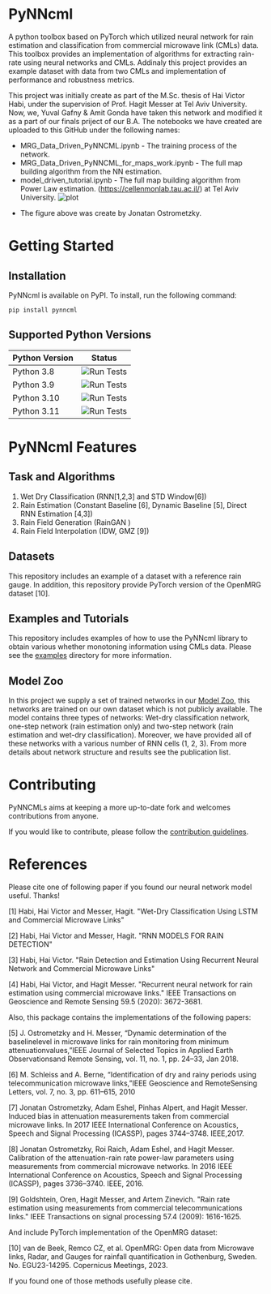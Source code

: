 
# PyNNcml
A python toolbox based on PyTorch which utilized neural network for rain estimation and classification from commercial microwave link (CMLs) data. This toolbox provides an implementation of algorithms for extracting rain-rate using neural networks and CMLs. Addinaly this project provides an example dataset with data from two CMLs and implementation of performance and robustness metrics.  

This project was initially create as  part of the M.Sc. thesis of Hai Victor Habi, under the supervision of Prof. Hagit Messer at Tel Aviv University.
Now, we, Yuval Gafny & Amit Gonda have taken this network and modified it as a part of our finals priject of our B.A. 
The notebooks we have created are uploaded to this GitHub under the following names:
- MRG_Data_Driven_PyNNCML.ipynb - The training process of the network.
- MRG_Data_Driven_PyNNCML_for_maps_work.ipynb - The full map building algorithm from the NN estimation.
- model_driven_tutorial.ipynb - The full map building algorithm from Power Law estimation.
(https://cellenmonlab.tau.ac.il/) at Tel Aviv University.
 ![plot](./images/cml_figure.png)
 * The figure above was create by Jonatan Ostrometzky.
# Getting Started
## Installation
PyNNcml is available on PyPI. To install, run the following command:
```
pip install pynncml
```

## Supported Python Versions



| Python Version | Status |
|---|---|
| Python 3.8  |![Run Tests](https://github.com/haihabi/PyNNcml/actions/workflows/run_test_python_3_8.yml/badge.svg)|
| Python 3.9 |![Run Tests](https://github.com/haihabi/PyNNcml/actions/workflows/run_test_python_3_9.yml/badge.svg)|
| Python 3.10 |![Run Tests](https://github.com/haihabi/PyNNcml/actions/workflows/run_test_python_3_10.yml/badge.svg)|
| Python 3.11 |![Run Tests](https://github.com/haihabi/PyNNcml/actions/workflows/run_test_python_3_11.yml/badge.svg)|


# PyNNcml Features

## Task and Algorithms

1. Wet Dry Classification (RNN[1,2,3] and STD Window[6])
2. Rain Estimation (Constant Baseline [6], Dynamic Baseline [5], Direct RNN Estimation [4,3])
3. Rain Field Generation (RainGAN )
4. Rain Field Interpolation (IDW, GMZ [9])


## Datasets
This repository includes an example of a dataset with a reference rain gauge. 
In addition, this repository provide PyTorch version of the OpenMRG dataset [10].

## Examples and Tutorials
This repository includes examples of how to use the PyNNcml library to obtain various whether monotoning information using CMLs data. 
Please see the [examples](examples) directory for more information.


## Model Zoo
In this project we supply a set of trained networks in our [Model Zoo](https://github.com/haihabi/PyNNcml/tree/master/pynncml/model_zoo), this networks are trained on our own dataset which is not publicly available.
The model contains three types of networks: Wet-dry classification network, one-step network (rain estimation only) and two-step network (rain estimation and wet-dry classification). Moreover, we have provided all of these networks with a various number of RNN cells (1, 2, 3). From more details about network structure and results see the publication list.

# Contributing

PyNNCMLs aims at keeping a more up-to-date fork and welcomes contributions from anyone.

If you would like to contribute, please follow the [contribution guidelines](CONTRIBUTING.md).


# References

Please cite one of following paper if you found our neural network model useful. Thanks!

[1] Habi, Hai Victor and Messer, Hagit. "Wet-Dry Classification Using LSTM and Commercial Microwave Links"



[2] Habi, Hai Victor and Messer, Hagit. "RNN MODELS FOR RAIN DETECTION"



[3] Habi, Hai Victor. "Rain Detection and Estimation Using Recurrent Neural Network and Commercial Microwave Links"


[4] Habi, Hai Victor, and Hagit Messer. "Recurrent neural network for rain estimation using commercial microwave links." IEEE Transactions on Geoscience and Remote Sensing 59.5 (2020): 3672-3681.


Also, this package contains the implementations of the following papers:

[5] J. Ostrometzky and H. Messer, “Dynamic determination of the baselinelevel in microwave links for rain monitoring from minimum attenuationvalues,”IEEE Journal of Selected Topics in Applied Earth Observationsand Remote Sensing, vol. 11, no. 1, pp. 24–33, Jan 2018.

[6] M. Schleiss and A. Berne, “Identification of dry and rainy periods using telecommunication  microwave  links,”IEEE  Geoscience  and  RemoteSensing Letters, vol. 7, no. 3, pp. 611–615, 2010

[7] Jonatan Ostrometzky, Adam Eshel, Pinhas Alpert, and Hagit Messer. Induced bias in attenuation measurements taken from commercial microwave links. In 2017 IEEE International
Conference on Acoustics, Speech and Signal Processing (ICASSP), pages 3744–3748. IEEE,2017. <br>

[8] Jonatan Ostrometzky, Roi Raich, Adam Eshel, and Hagit Messer.
Calibration of the
attenuation-rain rate power-law parameters using measurements from commercial microwave networks. In 2016 IEEE International Conference on Acoustics, Speech and Signal
Processing (ICASSP), pages 3736–3740. IEEE, 2016.

[9] Goldshtein, Oren, Hagit Messer, and Artem Zinevich. "Rain rate estimation using measurements from commercial telecommunications links." IEEE Transactions on signal processing 57.4 (2009): 1616-1625.


And include PyTorch implementation of the OpenMRG dataset:

[10] van de Beek, Remco CZ, et al. OpenMRG: Open data from Microwave links, Radar, and Gauges for rainfall quantification in Gothenburg, Sweden. No. EGU23-14295. Copernicus Meetings, 2023.


If you found one of those methods usefully please cite.
